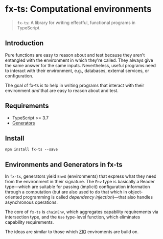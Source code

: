 # fx-ts: Computational environments

> `fx-ts`: A library for writing effectful, functional programs in TypeScript.

## Introduction

Pure functions are easy to reason about and test because they aren't entangled with the environment in which they're called. They always give the same answer for the same inputs. Nevertheless, useful programs need to interact with their environment, e.g., databases, external services, or configuration.

The goal of fx-ts is to help in writing programs that interact with their environment _and_ that are easy to reason about and test.

## Requirements

* TypeScript >= 3.7
* [Generators](https://developer.mozilla.org/en-US/docs/Web/JavaScript/Reference/Statements/function*)

## Install

```shell
npm install fx-ts --save
```

## Environments and Generators in fx-ts

In `fx-ts`, generators yield `Env`s (environments) that express what they need from the environment in their signature.  The `Env` type is basically a Reader type—which are suitable for passing (implicit) configuration information through a computation (but are also used to do that which in object-oriented programming is called _dependency injection_)—that also handles asynchronous operations.

The core of `fx-ts` is `chainEnv`, which aggregates capability requirements via intersection type, and the `Use` type-level function, which eliminates capability requirements.

The ideas are similar to those which [ZIO](https://zio.dev/) enviroments are build on.
